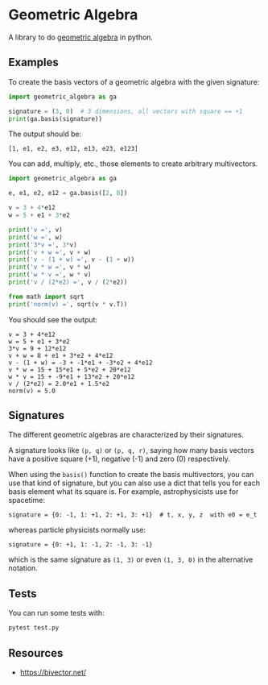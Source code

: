 # Geometric Algebra

A library to do [geometric
algebra](https://en.wikipedia.org/wiki/Geometric_algebra) in python.


## Examples

To create the basis vectors of a geometric algebra with the given signature:

```py
import geometric_algebra as ga

signature = (3, 0)  # 3 dimensions, all vectors with square == +1
print(ga.basis(signature))
```

The output should be:

```
[1, e1, e2, e3, e12, e13, e23, e123]
```

You can add, multiply, etc., those elements to create arbitrary
multivectors.

```py
import geometric_algebra as ga

e, e1, e2, e12 = ga.basis([2, 0])

v = 3 + 4*e12
w = 5 + e1 + 3*e2

print('v =', v)
print('w =', w)
print('3*v =', 3*v)
print('v + w =', v + w)
print('v - (1 + w) =', v - (1 + w))
print('v * w =', v * w)
print('w * v =', w * v)
print('v / (2*e2) =', v / (2*e2))

from math import sqrt
print('norm(v) =', sqrt(v * v.T))
```

You should see the output:

```
v = 3 + 4*e12
w = 5 + e1 + 3*e2
3*v = 9 + 12*e12
v + w = 8 + e1 + 3*e2 + 4*e12
v - (1 + w) = -3 + -1*e1 + -3*e2 + 4*e12
v * w = 15 + 15*e1 + 5*e2 + 20*e12
w * v = 15 + -9*e1 + 13*e2 + 20*e12
v / (2*e2) = 2.0*e1 + 1.5*e2
norm(v) = 5.0
```


## Signatures

The different geometric algebras are characterized by their signatures.

A signature looks like `(p, q)` or `(p, q, r)`, saying how many basis
vectors have a positive square (+1), negative (-1) and zero (0)
respectively.

When using the `basis()` function to create the basis multivectors,
you can use that kind of signature, but you can also use a dict that
tells you for each basis element what its square is. For example,
astrophysicists use for spacetime:

```
signature = {0: -1, 1: +1, 2: +1, 3: +1}  # t, x, y, z  with e0 = e_t
```

whereas particle physicists normally use:

```
signature = {0: +1, 1: -1, 2: -1, 3: -1}
```

which is the same signature as `(1, 3)` or even `(1, 3, 0)` in the
alternative notation.


## Tests

You can run some tests with:

```sh
pytest test.py
```


## Resources

* https://bivector.net/
